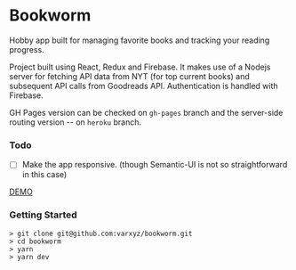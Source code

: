 # Bookworm
Hobby app built for managing favorite books and tracking your reading progress.

Project built using React, Redux and Firebase. It makes use of a Nodejs server for fetching API data from NYT (for top current books) and subsequent API calls from Goodreads API. Authentication is handled with Firebase.

GH Pages version can be checked on `gh-pages` branch and the server-side routing version -- on `heroku` branch.

### Todo
- [ ] Make the app responsive. (though Semantic-UI is not so straightforward in this case)

[DEMO](https://ysrg.github.io/bookworm/)

### Getting Started

```
> git clone git@github.com:varxyz/bookworm.git
> cd bookworm
> yarn
> yarn dev
```
